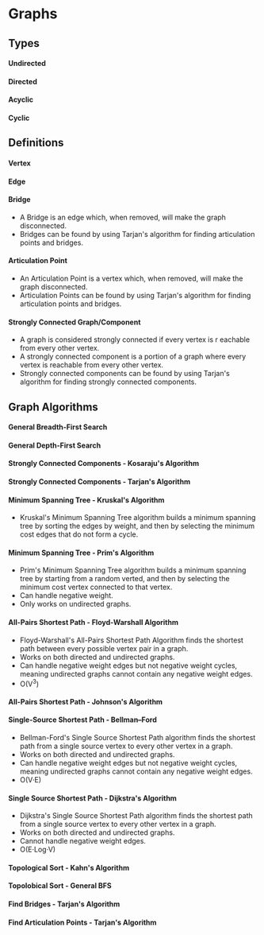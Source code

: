 # Graphs

## Types

#### Undirected
#### Directed
#### Acyclic
#### Cyclic

## Definitions
#### Vertex
#### Edge
#### Bridge
   - A Bridge is an edge which, when removed, will make the graph disconnected.
   - Bridges can be found by using Tarjan's algorithm for finding articulation points and bridges. 
#### Articulation Point
   - An Articulation Point is a vertex which, when removed, will make the graph disconnected.
   - Articulation Points can be found by using Tarjan's algorithm for finding articulation points and bridges. 
#### Strongly Connected Graph/Component
   - A graph is considered strongly connected if every vertex is r eachable from every other vertex.
   - A strongly connected component is a portion of a graph where every vertex is reachable from every other vertex.
   - Strongly connected components can be found by using Tarjan's algorithm for finding strongly connected components. 
   
## Graph Algorithms

#### General Breadth-First Search
#### General Depth-First Search

#### Strongly Connected Components - Kosaraju's Algorithm
#### Strongly Connected Components - Tarjan's Algorithm

#### Minimum Spanning Tree - Kruskal's Algorithm 
   - Kruskal's Minimum Spanning Tree algorithm builds a minimum spanning tree by sorting the edges by weight, and then by selecting the minimum cost edges that do not form a cycle.
#### Minimum Spanning Tree - Prim's Algorithm
   - Prim's Minimum Spanning Tree algorithm builds a minimum spanning tree by starting from a random verted, and then by selecting the minimum cost vertex connected to that vertex.
   - Can handle negative weight.
   - Only works on undirected graphs.

#### All-Pairs Shortest Path - Floyd-Warshall Algorithm
   - Floyd-Warshall's All-Pairs Shortest Path Algorithm finds the shortest path between every possible vertex pair in a graph.
   - Works on both directed and undirected graphs.
   - Can handle negative weight edges but not negative weight cycles, meaning undirected graphs cannot contain any negative weight edges.
   - O(V<sup>3</sup>)
#### All-Pairs Shortest Path - Johnson's Algorithm

#### Single-Source Shortest Path - Bellman–Ford
   - Bellman-Ford's Single Source Shortest Path algorithm finds the shortest path from a single source vertex to every other vertex in a graph.
   - Works on both directed and undirected graphs.
   - Can handle negative weight edges but not negative weight cycles, meaning undirected graphs cannot contain any negative weight edges.
   - O(V·E)
#### Single Source Shortest Path - Dijkstra's Algorithm
   - Dijkstra's Single Source Shortest Path algorithm finds the shortest path from a single source vertex to every other vertex in a graph.
   - Works on both directed and undirected graphs.
   - Cannot handle negative weight edges. 
   - O(E·Log·V)

#### Topological Sort - Kahn's Algorithm
#### Topolobical Sort - General BFS

#### Find Bridges - Tarjan's Algorithm
#### Find Articulation Points - Tarjan's Algorithm
